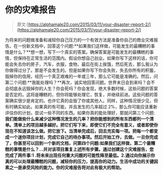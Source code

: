 # 你的灾难报告

> 原文:[https://alphamale20.com/2015/03/11/your-disaster-report-2/](https://alphamale20.com/2015/03/11/your-disaster-report-2/)

为将来的问题做准备和减轻你自己压力的一个有效方法是准备你自己的商业灾难报告。在一份新文档中，回答这个问题:**如果我们这样做，可能发生的最糟糕的事情是什么？**想一想，写下一个真实的答案。确保答案是可能发生的最糟糕的事情，但保持在正常生活的范围内。假设你想自己创业。如果你写下这样的话，你可能会失去你的房子，汽车，衣服，食物，最后在街上挨饿，然后死去，那么我认为你做得过分了。那是不会发生的。但是如果你写下你会失败，失去你所有的积蓄，毁掉你的信用，经历一个真正艰难的一年或三年，那么它可能是准确的。然后，问第二个问题:**我能处理吗？**再次，诚实地回答问题。世界末日会到来吗？会不会彻底永远毁掉你的人生？你会死吗？你会发现，绝大多数时候，这些问题的答案是否定的。这将是糟糕的，但你将能够处理它，恢复，并继续前进。这些问题的答案确实很少是肯定的。也许它真的会毁了你或其他人。同样，这种情况很少见，但有时确实如此。如果真的有可能，并且发生的几率超过 2%，那么你可能应该重新评估你的计划，尝试一些不同的东西。如果你真的能处理好，那就问第三个问题:**我们能做些什么来减少这种情况发生的几率？把你能想到的所有东西都列一个清单。清单上的项目越多越好。把它们写下来，即使它们不完全有意义，或者即使你现在不知道该怎么做。把它放下。当清单完成后，回去充实每一项。把每一个都变成一个迷你项目计划，完成它自己的待办事项。然后开始工作，去做。一旦你完成了，你甚至可以回到一个新的文档，问第四个问题:**如果我们这样做，第二个最糟糕的事情是什么？**...并对该项目重复上述所有步骤。通过创建这个灾难报告，您完成了两件事:1 .将未来出现任何重大问题的可能性降至最低。2.通过向你展示你真的可以处理最糟糕的问题，减轻你的压力，提高你的动力。生活中成功的关键因素之一是承受风险的能力。你的灾难报告将对此有极大的帮助。**